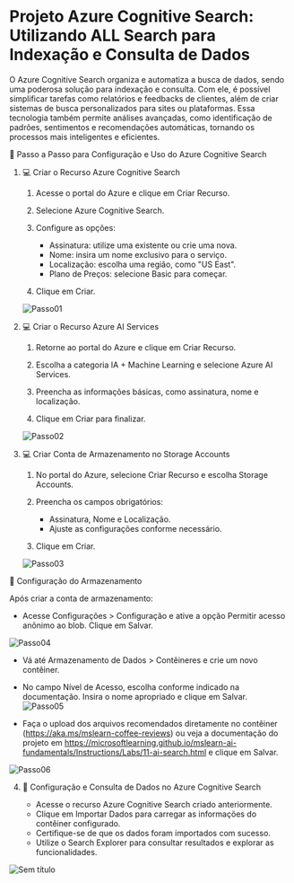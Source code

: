 # Projeto Azure Cognitive Search: Utilizando ALL Search para Indexação e Consulta de Dados

O Azure Cognitive Search organiza e automatiza a busca de dados, sendo uma poderosa solução para indexação e consulta. 
Com ele, é possível simplificar tarefas como relatórios e feedbacks de clientes, além de criar sistemas de busca personalizados 
para sites ou plataformas. Essa tecnologia também permite análises avançadas, como identificação de padrões, sentimentos e recomendações 
automáticas, tornando os processos mais inteligentes e eficientes.

🚀 Passo a Passo para Configuração e Uso do Azure Cognitive Search

1. 💻 Criar o Recurso Azure Cognitive Search

    1. Acesse o portal do Azure e clique em Criar Recurso.

    2. Selecione Azure Cognitive Search.

    3. Configure as opções:

       * Assinatura: utilize uma existente ou crie uma nova.
       * Nome: insira um nome exclusivo para o serviço.
       * Localização: escolha uma região, como "US East".
       * Plano de Preços: selecione Basic para começar.
        
    4. Clique em Criar.
 
    ![Passo01](https://github.com/user-attachments/assets/1995ee18-d4f3-4b9f-bde6-11c308c173f6)

2. 💻 Criar o Recurso Azure AI Services

    1. Retorne ao portal do Azure e clique em Criar Recurso.

    2. Escolha a categoria IA + Machine Learning e selecione Azure AI Services.

    3. Preencha as informações básicas, como assinatura, nome e localização.

    4. Clique em Criar para finalizar.
    
   ![Passo02](https://github.com/user-attachments/assets/fea5178f-f01e-42c1-a630-ae62bc6cc068)

3. 💻 Criar Conta de Armazenamento no Storage Accounts

    1. No portal do Azure, selecione Criar Recurso e escolha Storage Accounts.

    2. Preencha os campos obrigatórios:

       * Assinatura, Nome e Localização.
       * Ajuste as configurações conforme necessário.

    3. Clique em Criar.

   ![Passo03](https://github.com/user-attachments/assets/2d3fb256-c3da-4a27-8bcd-ecac160ef68f)

📍 Configuração do Armazenamento

 Após criar a conta de armazenamento:

   * Acesse Configurações > Configuração e ative a opção Permitir acesso anônimo ao blob. Clique em Salvar.

   ![Passo04](https://github.com/user-attachments/assets/8fd8a9af-f65f-42c1-9bdf-71abdba52294)
        
   * Vá até Armazenamento de Dados > Contêineres e crie um novo contêiner.
   * No campo Nível de Acesso, escolha conforme indicado na documentação. Insira o nome apropriado e clique em Salvar.   
   ![Passo05](https://github.com/user-attachments/assets/f5dde191-e05f-4b46-a0f3-c8c3ff189f15)
       
   * Faça o upload dos arquivos recomendados diretamente no contêiner
       (https://aka.ms/mslearn-coffee-reviews) ou veja a documentação do projeto em
     https://microsoftlearning.github.io/mslearn-ai-fundamentals/Instructions/Labs/11-ai-search.html e clique em Salvar.
     
   ![Passo06](https://github.com/user-attachments/assets/79125597-3b1c-4412-b1a7-95145e1f080b)

4. 📂 Configuração e Consulta de Dados no Azure Cognitive Search

      * Acesse o recurso Azure Cognitive Search criado anteriormente.
      * Clique em Importar Dados para carregar as informações do contêiner configurado.
      * Certifique-se de que os dados foram importados com sucesso.
      * Utilize o Search Explorer para consultar resultados e explorar as funcionalidades.

  ![Sem título](https://github.com/user-attachments/assets/bce28fd7-0d11-4389-83b9-5426b4a7442b)


       




